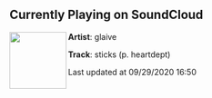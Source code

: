 ## Currently Playing on SoundCloud

[<img align="left" width="100" src="https://i1.sndcdn.com/artworks-zuCrvy7H1QRzuTcF-M3pYMg-t50x50.jpg">](https://soundcloud.com/1glaive/sticks)

**Artist**: glaive 

**Track**: sticks (p. heartdept)

Last updated at 09/29/2020 16:50
